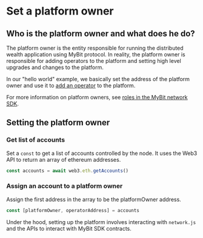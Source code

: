 # Set a platform owner

## Who is the platform owner and what does he do?

The platform owner is the entity responsible for running the distributed wealth application using MyBit protocol. In reality, the platform owner is responsible for adding operators to the platform and setting high level upgrades and changes to the platform. 

In our "hello world" example, we basically set the address of the platform owner and use it to [add an operator](https://developer.mybit.io/hello-network/untitled#set-the-operator) to the platform. 

For more information on platform owners, see [roles in the MyBit network SDK](https://developer.mybit.io/network/#roles).

## Setting the platform owner

### Get list of accounts  <a id="get-list-of-accounts"></a>

Set a `const` to get a list of accounts controlled by the node. It uses the Web3 API to return an array of ethereum addresses.

```javascript
const accounts = await web3.eth.getAccounts()
```

### Assign an account to a platform owner <a id="assign-an-account-to-an-operator"></a>

Assign the first address in the array to be the platformOwner address. 

```javascript
const [platformOwner, operatorAddress] = accounts
```

Under the hood, setting up the platform involves interacting with `network.js` and the APIs to interact with MyBit SDK contracts.

###  <a id="set-the-operator"></a>



